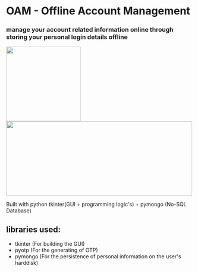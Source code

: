 # OAM - Offline Account Management
### manage your account related information online through storing your personal login details offline
<p float='left'>
  <img src="https://user-images.githubusercontent.com/22993048/112653085-0d50e080-8e89-11eb-88b3-4a67407579b6.png" width=200 height=200 />
  <img src="https://user-images.githubusercontent.com/22993048/112653914-d5966880-8e89-11eb-9cd0-41172ed691bf.png" width=500 height=200 />
</p>
Built with python tkinter(GUI + programming logic's) + pymongo (No-SQL Database)

## libraries used:

- tkinter (For building the GUI)
- pyotp (For the generating of OTP)
- pymongo (For the persistence of personal information on the user's harddisk)
